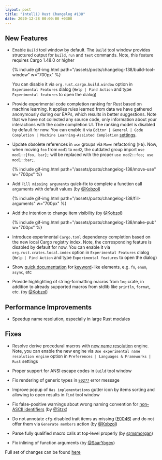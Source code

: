 ```yaml
---
layout: post
title: "IntelliJ Rust Changelog #138"
date: 2020-12-28 00:00:00 +0300
---
```



## New Features

<!-- https://github.com/intellij-rust/intellij-rust/pull/6530 -->
* Enable `Build` tool window by default. The `Build` tool window provides structured output for `build`, `run` and `test` commands.
  Note, this feature requires Cargo 1.48.0 or higher

  {% include gif-img.html path="/assets/posts/changelog-138/build-tool-window" w="700px" %}

  You can disable it via `org.rust.cargo.build.window` option in `Experimental Features` dialog (`Help | Find Action` and type `Experimental features` to open the dialog)

<!-- https://github.com/intellij-rust/intellij-rust/pull/6419 -->
* Provide experimental code completion ranking for Rust based on machine learning.
  It applies rules learned from data we have gathered anonymously during our EAPs, which results in better suggestions.
  Note that we have not collected any source code, only information about your interactions with the code completion UI.
  The ranking model is disabled by default for now.
  You can enable it via `Editor | General | Code Completion | Machine Learning-Assisted Completion` [settings](https://www.jetbrains.com/help/idea/auto-completing-code.html#ml_completion).

<!-- https://github.com/intellij-rust/intellij-rust/pull/6443 -->
* Update obsolete references in `use` groups via `Move` refactoring (<kbd>F6</kbd>).
  Now, when moving `foo` from `mod1` to `mod2`, the outdated group import `use mod1::{foo, bar};` will be replaced with the proper `use mod2::foo; use mod1::bar;`.

  {% include gif-img.html path="/assets/posts/changelog-138/move-use" w="700px" %}

<!-- https://github.com/intellij-rust/intellij-rust/pull/5644 -->
* Add `Fill missing arguments` quick-fix to complete a function call arguments with default values (by [@Kobzol])

  {% include gif-img.html path="/assets/posts/changelog-138/fill-arguments" w="700px" %}

<!-- https://github.com/intellij-rust/intellij-rust/pull/5771 -->
* Add the intention to change item visibility (by [@Kobzol])

  {% include gif-img.html path="/assets/posts/changelog-138/make-pub" w="700px" %}

<!-- https://github.com/intellij-rust/intellij-rust/pull/6390 -->
* Introduce experimental `Cargo.toml` dependency completion based on the new local Cargo registry index.
  Note, the corresponding feature is disabled by default for now. You can enable it via `org.rust.crates.local.index` option in `Experimental Features` dialog (`Help | Find Action` and type `Experimental features` to open the dialog)

<!-- https://github.com/intellij-rust/intellij-rust/pull/6492 -->
* Show [quick documentation](https://www.jetbrains.com/help/idea/viewing-reference-information.html#inline-quick-documentation) for [keyword](https://doc.rust-lang.org/stable/std/#keywords)-like elements, e.g. `fn`, `enum`, `async`, etc

<!-- https://github.com/intellij-rust/intellij-rust/pull/6273 -->
* Provide highlighting of string-formatting macros from `log` crate, in addition to already supported macros from stdlib like `println`, `format`, etc. (by [@Kobzol])

## Performance Improvements

<!-- https://github.com/intellij-rust/intellij-rust/pull/6526 -->
* Speedup name resolution, especially in large Rust modules

## Fixes

<!-- https://github.com/intellij-rust/intellij-rust/pull/6498 -->
* Resolve derive procedural macros with [new name resolution](https://github.com/intellij-rust/intellij-rust/issues/6217) engine.
  Note, you can enable the new engine via `Use experimental name resolution engine` option in `Preferences | Languages & Frameworks | Rust` settings

<!-- https://github.com/intellij-rust/intellij-rust/pull/4254 -->
* Proper support for ANSI escape codes in `Build` tool window

<!-- https://github.com/intellij-rust/intellij-rust/pull/6536 -->
* Fix rendering of generic types in [`E0277`](https://doc.rust-lang.org/error-index.html#E0277) error message

<!-- https://github.com/intellij-rust/intellij-rust/pull/6533 -->
* Improve popup of `Has implementations` gutter icon by items sorting and allowing to open results in `Find` tool window

<!-- https://github.com/intellij-rust/intellij-rust/pull/6506 -->
* Fix false-positive warnings about wrong naming convention for [non-ASCII identifiers](https://rust-lang.github.io/rfcs/2457-non-ascii-idents.html) (by [@Stzx])

<!-- https://github.com/intellij-rust/intellij-rust/pull/6491 -->
* Do not annotate `cfg`-disabled trait items as missing ([E0046](https://doc.rust-lang.org/error-index.html#E0046)) and do not offer them via `Generate members` action (by [@Kobzol])

<!-- https://github.com/intellij-rust/intellij-rust/pull/6404 -->
* Parse fully qualified macro calls at top-level properly (by [@msmorgan])

<!-- https://github.com/intellij-rust/intellij-rust/pull/6004 -->
* Fix inlining of function arguments (by [@SaarYogev])

Full set of changes can be found [here](https://github.com/intellij-rust/intellij-rust/milestone/46?closed=1)

[@Kobzol]: https://github.com/Kobzol
[@SaarYogev]: https://github.com/SaarYogev
[@Stzx]: https://github.com/Stzx
[@msmorgan]: https://github.com/msmorgan

